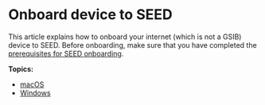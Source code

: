# Onboard device to SEED

This article explains how to onboard your internet (which is not a GSIB) device to SEED. Before onboarding, make sure that you have completed the [prerequisites for SEED onboarding](prerequisites-for-onboarding).

**Topics:**
- [macOS](onboard-device/mac-os)
- [Windows](onboard-device/windows)

